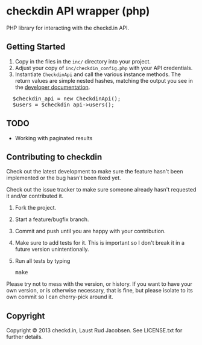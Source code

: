 # checkdin API wrapper (php)
PHP library for interacting with the checkd.in API.

## Getting Started

1. Copy in the files in the <code>inc/</code> directory into your project.
2. Adjust your copy of <code>inc/checkdin_config.php</code> with your API credentials.
3. Instantiate <code>CheckdinApi</code> and call the various instance methods. The return values are simple nested hashes, matching the output you see in the [developer documentation](https://developer.checkd.in/).
<pre>
  $checkdin_api = new CheckdinApi();
  $users = $checkdin_api->users();
</pre>

## TODO

* Working with paginated results

## Contributing to checkdin
Check out the latest development to make sure the feature hasn't been implemented or the bug hasn't been fixed yet.

Check out the issue tracker to make sure someone already hasn't requested it and/or contributed it.

1. Fork the project.

2. Start a feature/bugfix branch.

3. Commit and push until you are happy with your contribution.

4. Make sure to add tests for it. This is important so I don't break it in a future version unintentionally.

5. Run all tests by typing <pre>make</pre>

Please try not to mess with the version, or history. If you want to have your own version, or is otherwise necessary, that is fine, but please isolate to its own commit so I can cherry-pick around it.

## Copyright
Copyright © 2013 checkd.in, Laust Rud Jacobsen. See LICENSE.txt for further details.